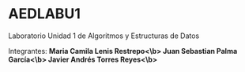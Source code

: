 # AEDLABU1
Laboratorio Unidad 1 de Algoritmos y Estructuras de Datos

Integrantes:
<b>Maria Camila Lenis Restrepo<\b>
<b>Juan Sebastian Palma García<\b>
<b>Javier Andrés Torres Reyes<\b>
